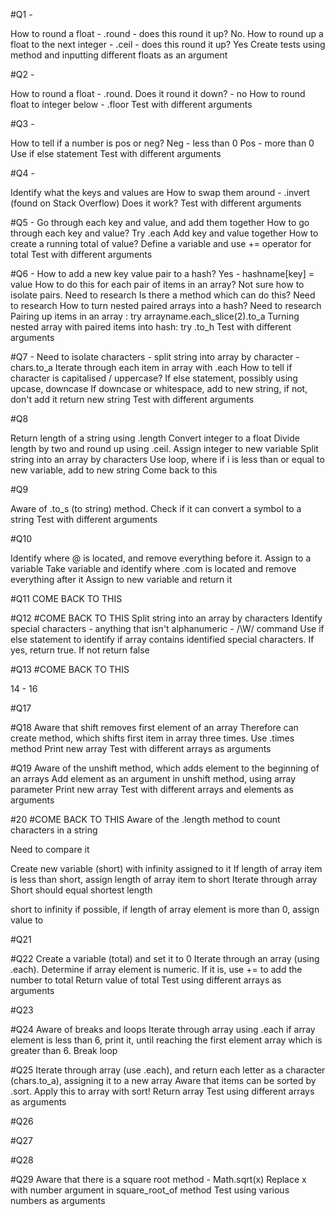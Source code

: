 #Q1 -

How to round a float - .round - does this round it up? No.
How to round up a float to the next integer - .ceil - does this round it up? Yes
Create tests using method and inputting different floats as an argument

#Q2 -

How to round a float - .round.
Does it round it down? - no
How to round float to integer below - .floor
Test with different arguments

#Q3 -

How to tell if a number is pos or neg?
Neg - less than 0
Pos - more than 0
Use if else statement
Test with different arguments

#Q4 -

Identify what the keys and values are
How to swap them around - .invert (found on Stack Overflow)
Does it work?
Test with different arguments

#Q5 -
Go through each key and value, and add them together
How to go through each key and value? Try .each
Add key and value together
How to create a running total of value? Define a variable and use += operator for total
Test with different arguments

#Q6 -
How to add a new key value pair to a hash? Yes - hashname[key] = value
How to do this for each pair of items in an array? Not sure how to isolate pairs. Need to research
Is there a method which can do this? Need to research
How to turn nested paired arrays into a hash? Need to research
Pairing up items in an array : try arrayname.each_slice(2).to_a
Turning nested array with paired items into hash: try .to_h
Test with different arguments

#Q7 -
Need to isolate characters - split string into array by character - chars.to_a
Iterate through each item in array with .each
How to tell if character is capitalised / uppercase? If else statement, possibly using upcase, downcase
If downcase or whitespace, add to new string, if not, don't add it
return new string
Test with different arguments

#Q8

Return length of a string using .length
Convert integer to a float
Divide length by two and round up using .ceil. Assign integer to new variable
Split string into an array by characters
Use loop, where if i is less than or equal to new variable, add to new string
Come back to this

#Q9

Aware of .to_s (to string) method. Check if it can convert a symbol to a string
Test with different arguments

#Q10

Identify where @ is located, and remove everything before it. Assign to a variable
Take variable and identify where .com is located and remove everything after it
Assign to new variable and return it

#Q11
COME BACK TO THIS

#Q12
#COME BACK TO THIS
Split string into an array by characters
Identify special characters - anything that isn't alphanumeric - /\W/ command
Use if else statement to identify if array contains identified special characters.
If yes, return true. If not return false

#Q13
#COME BACK TO THIS

14 - 16

#Q17

#Q18
Aware that shift removes first element of an array
Therefore can create method, which shifts first item in array three times. Use .times method
Print new array
Test with different arrays as arguments

#Q19
Aware of the unshift method, which adds element to the beginning of an arrays
Add element as an argument in unshift method, using array parameter
Print new array
Test with different arrays and elements as arguments

#20
#COME BACK TO THIS
Aware of the .length method to count characters in a string

Need to compare it

Create new variable (short) with infinity assigned to it
If length of array item is less than short, assign length of array item to short
Iterate through array
Short should equal shortest length

short to infinity if possible, if length of array element is more than 0, assign value to

#Q21

#Q22
Create a variable (total) and set it to 0
Iterate through an array (using .each).
Determine if array element is numeric.
If it is, use += to add the number to total
Return value of total
Test using different arrays as arguments

#Q23

#Q24
Aware of breaks and loops
Iterate through array using .each
if array element is less than 6, print it, until reaching the first element array which is greater than 6.
Break loop

#Q25
Iterate through array (use .each), and return each letter as a character (chars.to_a), assigning it to a new array
Aware that items can be sorted by .sort. Apply this to array with sort!
Return array
Test using different arrays as arguments


#Q26

#Q27

#Q28

#Q29
Aware that there is a square root method - Math.sqrt(x)
Replace x with number argument in square_root_of method
Test using various numbers as arguments
